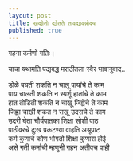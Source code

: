 ```yaml
---
layout: post
title: खद्योतो द्योतते तावद्यावन्नोदय
published: true
---
```


गहना कर्मणो गतिः। 
  
याचा यथामति पद्यबद्ध मराठीतला स्वैर भावानुवाद..  
  
डोळे बघती शकति न चालू पायांचे ते काम  
पाय चालती शकति न स्पर्शू हातांचे ते काम  
हात तोडिती शकति न चाखू जिह्वेचे ते काम  
जिह्वा चाखी शकत न राखू उदराचे ते काम  
उदरी घेता चौर्यपातका शिक्षा सोशी पाठ  
पाठीवरचे दुःख प्रकटण्या वाहति अश्रूपाट  
कर्म कुणाचे कोण भोगतो शिक्षा कुणास होई  
असे गती कर्माची म्हणुनी गहन अतीवच पाही  